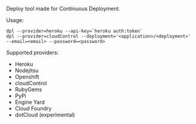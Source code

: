 Deploy tool made for Continuous Deployment.

Usage:

    dpl --provider=heroku --api-key=`heroku auth:token`
    dpl --provider=cloudControl --deployment='<application>/<deployment>' --email=<email> --password=<password>

Supported providers:

* Heroku
* Nodejitsu
* Openshift
* cloudControl
* RubyGems
* PyPi
* Engine Yard
* Cloud Foundry
* dotCloud (experimental)
